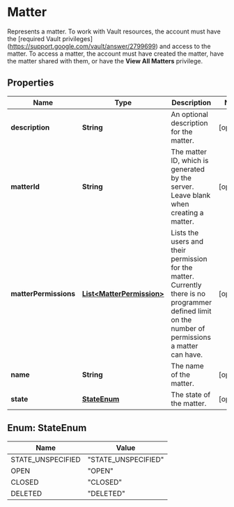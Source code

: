 

# Matter

Represents a matter. To work with Vault resources, the account must have the [required Vault privileges] (https://support.google.com/vault/answer/2799699) and access to the matter. To access a matter, the account must have created the matter, have the matter shared with them, or have the **View All Matters** privilege.

## Properties

| Name | Type | Description | Notes |
|------------ | ------------- | ------------- | -------------|
|**description** | **String** | An optional description for the matter. |  [optional] |
|**matterId** | **String** | The matter ID, which is generated by the server. Leave blank when creating a matter. |  [optional] |
|**matterPermissions** | [**List&lt;MatterPermission&gt;**](MatterPermission.md) | Lists the users and their permission for the matter. Currently there is no programmer defined limit on the number of permissions a matter can have. |  [optional] |
|**name** | **String** | The name of the matter. |  [optional] |
|**state** | [**StateEnum**](#StateEnum) | The state of the matter. |  [optional] |



## Enum: StateEnum

| Name | Value |
|---- | -----|
| STATE_UNSPECIFIED | &quot;STATE_UNSPECIFIED&quot; |
| OPEN | &quot;OPEN&quot; |
| CLOSED | &quot;CLOSED&quot; |
| DELETED | &quot;DELETED&quot; |



